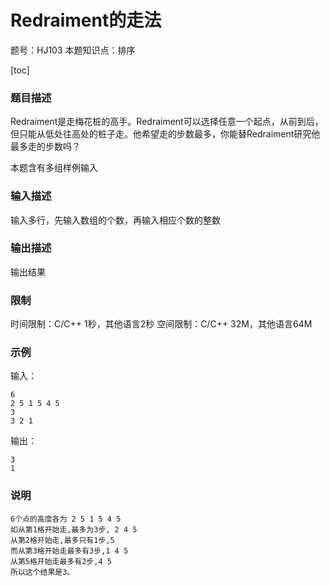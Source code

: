 # Redraiment的走法

题号：HJ103
本题知识点：排序

[toc]

### 题目描述

Redraiment是走梅花桩的高手。Redraiment可以选择任意一个起点，从前到后，但只能从低处往高处的桩子走。他希望走的步数最多，你能替Redraiment研究他最多走的步数吗？

本题含有多组样例输入

### 输入描述

输入多行，先输入数组的个数，再输入相应个数的整数

### 输出描述

输出结果

### 限制
时间限制：C/C++ 1秒，其他语言2秒 
空间限制：C/C++ 32M，其他语言64M

### 示例

输入：
```
6
2 5 1 5 4 5 
3
3 2 1
```

输出：
```
3
1
```

### 说明

```
6个点的高度各为 2 5 1 5 4 5
如从第1格开始走,最多为3步, 2 4 5
从第2格开始走,最多只有1步,5
而从第3格开始走最多有3步,1 4 5
从第5格开始走最多有2步,4 5
所以这个结果是3。
```